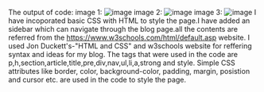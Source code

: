 The output of code:
image 1:
![image](https://github.com/Akshay-Coded/HTML-Blog/assets/131320419/b509fc9a-1178-4585-87e9-c35238f3fa99)
image 2:
![image](https://github.com/Akshay-Coded/HTML-Blog/assets/131320419/c8153b12-fbf9-4732-9ff9-c368a7a2881e)
image 3:
![image](https://github.com/Akshay-Coded/HTML-Blog/assets/131320419/e0feb5f7-9891-40da-90eb-0e68230da6ff)
I have incoporated basic CSS with HTML to style the page.I have added an sidebar which can navigate through the
blog page.all the contents are referred from the https://www.w3schools.com/html/default.asp website.
I used Jon Duckett's-"HTML and CSS" and w3schools website for reffering syntax and ideas for my blog.
The tags that were used in the code are p,h,section,article,title,pre,div,nav,ul,li,a,strong and style.
Simple CSS attributes like border, color, background-color, padding, margin, posistion and cursor etc. 
are used in the code to style the page.


